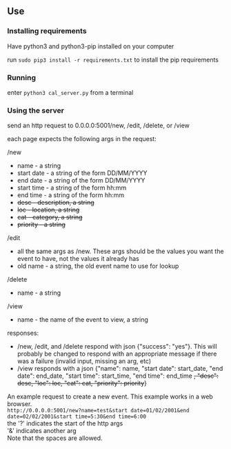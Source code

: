 ## Use

### Installing requirements

Have python3 and python3-pip installed on your computer

run `sudo pip3 install -r requirements.txt` to install the pip requirements

### Running

enter `python3 cal_server.py` from a terminal

### Using the server

send an http request to 0.0.0.0:5001/new, /edit, /delete, or /view

each page expects the following args in the request:

/new
 * name - a string
 * start date - a string of the form DD/MM/YYYY
 * end date - a string of the form DD/MM/YYYY
 * start time - a string of the form hh:mm
 * end time - a string of the form hh:mm
 * ~~desc - description, a string~~
 * ~~loc - location, a string~~
 * ~~cat - category, a string~~
 * ~~priority - a string~~

/edit
 * all the same args as /new. These args should be the values you want the event to have, not the values it already has
 * old name - a string, the old event name to use for lookup

/delete
 * name - a string

/view
 * name - the name of the event to view, a string


responses:
 * /new, /edit, and /delete respond with json {"success": "yes"}. This will probably be changed to respond with an appropriate message if there was a failure (invalid input, missing an arg, etc)
 * /view responds with a json {"name": name, "start date": start\_date, "end date": end\_date, "start time": start\_time, "end time": end\_time ~~, "desc": desc, "loc": loc, "cat": cat, "priority": priority~~}

An example request to create a new event. This example works in a web browser.  
`http://0.0.0.0:5001/new?name=test&start date=01/02/2001&end date=02/02/2001&start time=5:30&end time=6:00`  
the '?' indicates the start of the http args  
'&' indicates another arg  
Note that the spaces are allowed.  
